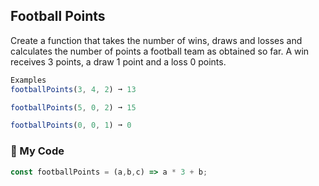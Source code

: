 ## Football Points

Create a function that takes the number of wins, draws and losses and calculates the number of points a football team as obtained so far. A win receives 3 points, a draw 1 point and a loss 0 points.
```js
Examples
footballPoints(3, 4, 2) ➞ 13

footballPoints(5, 0, 2) ➞ 15

footballPoints(0, 0, 1) ➞ 0
```
### :football: My Code
```js
const footballPoints = (a,b,c) => a * 3 + b;
```
